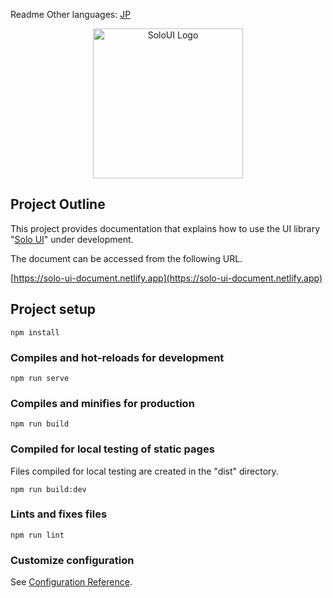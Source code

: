 Readme Other languages: [JP](https://github.com/onkz481/solo-ui-document/blob/main/README_JP.md)

<p align="center">
  <img alt="SoloUI Logo" width="240" src="https://user-images.githubusercontent.com/97577643/171986193-38812730-956b-4568-994f-7c25c0951071.png">
</p>

## Project Outline

This project provides documentation that explains how to use the UI library "[Solo UI](https://github.com/onkz481/solo-ui)" under development.

The document can be accessed from the following URL.

[https://solo-ui-document.netlify.app](https://solo-ui-document.netlify.app)

## Project setup
```
npm install
```

### Compiles and hot-reloads for development
```
npm run serve
```

### Compiles and minifies for production
```
npm run build
```

### Compiled for local testing of static pages

Files compiled for local testing are created in the "dist" directory.

```
npm run build:dev
```

### Lints and fixes files
```
npm run lint
```

### Customize configuration
See [Configuration Reference](https://cli.vuejs.org/config/).
